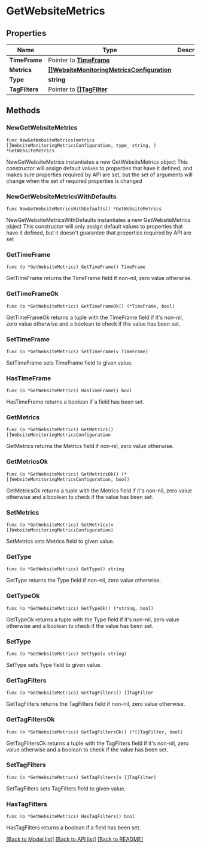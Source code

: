 # GetWebsiteMetrics

## Properties

Name | Type | Description | Notes
------------ | ------------- | ------------- | -------------
**TimeFrame** | Pointer to [**TimeFrame**](TimeFrame.md) |  | [optional] 
**Metrics** | [**[]WebsiteMonitoringMetricsConfiguration**](WebsiteMonitoringMetricsConfiguration.md) |  | 
**Type** | **string** |  | 
**TagFilters** | Pointer to [**[]TagFilter**](TagFilter.md) |  | [optional] 

## Methods

### NewGetWebsiteMetrics

`func NewGetWebsiteMetrics(metrics []WebsiteMonitoringMetricsConfiguration, type_ string, ) *GetWebsiteMetrics`

NewGetWebsiteMetrics instantiates a new GetWebsiteMetrics object
This constructor will assign default values to properties that have it defined,
and makes sure properties required by API are set, but the set of arguments
will change when the set of required properties is changed

### NewGetWebsiteMetricsWithDefaults

`func NewGetWebsiteMetricsWithDefaults() *GetWebsiteMetrics`

NewGetWebsiteMetricsWithDefaults instantiates a new GetWebsiteMetrics object
This constructor will only assign default values to properties that have it defined,
but it doesn't guarantee that properties required by API are set

### GetTimeFrame

`func (o *GetWebsiteMetrics) GetTimeFrame() TimeFrame`

GetTimeFrame returns the TimeFrame field if non-nil, zero value otherwise.

### GetTimeFrameOk

`func (o *GetWebsiteMetrics) GetTimeFrameOk() (*TimeFrame, bool)`

GetTimeFrameOk returns a tuple with the TimeFrame field if it's non-nil, zero value otherwise
and a boolean to check if the value has been set.

### SetTimeFrame

`func (o *GetWebsiteMetrics) SetTimeFrame(v TimeFrame)`

SetTimeFrame sets TimeFrame field to given value.

### HasTimeFrame

`func (o *GetWebsiteMetrics) HasTimeFrame() bool`

HasTimeFrame returns a boolean if a field has been set.

### GetMetrics

`func (o *GetWebsiteMetrics) GetMetrics() []WebsiteMonitoringMetricsConfiguration`

GetMetrics returns the Metrics field if non-nil, zero value otherwise.

### GetMetricsOk

`func (o *GetWebsiteMetrics) GetMetricsOk() (*[]WebsiteMonitoringMetricsConfiguration, bool)`

GetMetricsOk returns a tuple with the Metrics field if it's non-nil, zero value otherwise
and a boolean to check if the value has been set.

### SetMetrics

`func (o *GetWebsiteMetrics) SetMetrics(v []WebsiteMonitoringMetricsConfiguration)`

SetMetrics sets Metrics field to given value.


### GetType

`func (o *GetWebsiteMetrics) GetType() string`

GetType returns the Type field if non-nil, zero value otherwise.

### GetTypeOk

`func (o *GetWebsiteMetrics) GetTypeOk() (*string, bool)`

GetTypeOk returns a tuple with the Type field if it's non-nil, zero value otherwise
and a boolean to check if the value has been set.

### SetType

`func (o *GetWebsiteMetrics) SetType(v string)`

SetType sets Type field to given value.


### GetTagFilters

`func (o *GetWebsiteMetrics) GetTagFilters() []TagFilter`

GetTagFilters returns the TagFilters field if non-nil, zero value otherwise.

### GetTagFiltersOk

`func (o *GetWebsiteMetrics) GetTagFiltersOk() (*[]TagFilter, bool)`

GetTagFiltersOk returns a tuple with the TagFilters field if it's non-nil, zero value otherwise
and a boolean to check if the value has been set.

### SetTagFilters

`func (o *GetWebsiteMetrics) SetTagFilters(v []TagFilter)`

SetTagFilters sets TagFilters field to given value.

### HasTagFilters

`func (o *GetWebsiteMetrics) HasTagFilters() bool`

HasTagFilters returns a boolean if a field has been set.


[[Back to Model list]](../README.md#documentation-for-models) [[Back to API list]](../README.md#documentation-for-api-endpoints) [[Back to README]](../README.md)


